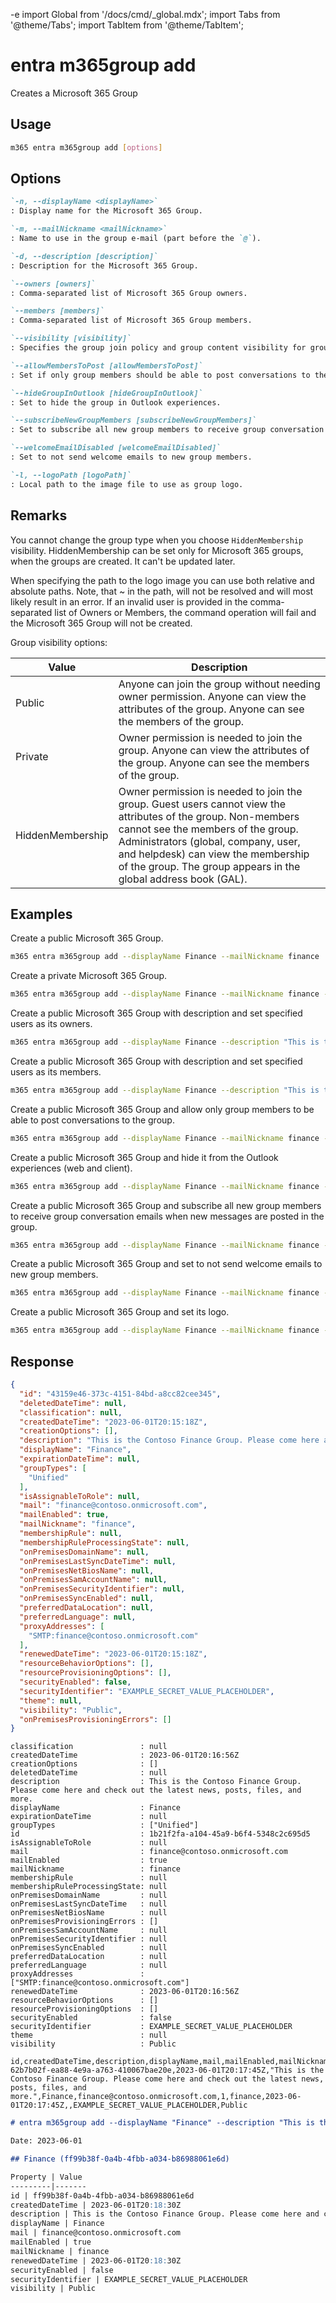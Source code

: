 -e <!-- DISCLAIMER: All secrets, passwords, and sensitive values in this document are examples only and not real credentials. -->
import Global from '/docs/cmd/_global.mdx';
import Tabs from '@theme/Tabs';
import TabItem from '@theme/TabItem';

# entra m365group add

Creates a Microsoft 365 Group

## Usage

```sh
m365 entra m365group add [options]
```

## Options

```md definition-list
`-n, --displayName <displayName>`
: Display name for the Microsoft 365 Group.

`-m, --mailNickname <mailNickname>`
: Name to use in the group e-mail (part before the `@`).

`-d, --description [description]`
: Description for the Microsoft 365 Group.

`--owners [owners]`
: Comma-separated list of Microsoft 365 Group owners.

`--members [members]`
: Comma-separated list of Microsoft 365 Group members.

`--visibility [visibility]`
: Specifies the group join policy and group content visibility for groups. Allowed values: `Private`, `Public`, or `HiddenMembership`. Defaults to `Public`.

`--allowMembersToPost [allowMembersToPost]`
: Set if only group members should be able to post conversations to the group.

`--hideGroupInOutlook [hideGroupInOutlook]`
: Set to hide the group in Outlook experiences.

`--subscribeNewGroupMembers [subscribeNewGroupMembers]`
: Set to subscribe all new group members to receive group conversation emails when new messages are posted in the group.

`--welcomeEmailDisabled [welcomeEmailDisabled]`
: Set to not send welcome emails to new group members.

`-l, --logoPath [logoPath]`
: Local path to the image file to use as group logo.
```

<Global />

## Remarks

You cannot change the group type when you choose `HiddenMembership` visibility. HiddenMembership can be set only for Microsoft 365 groups, when the groups are created. It can't be updated later.

When specifying the path to the logo image you can use both relative and absolute paths. Note, that ~ in the path, will not be resolved and will most likely result in an error.
If an invalid user is provided in the comma-separated list of Owners or Members, the command operation will fail and the Microsoft 365 Group will not be created.

Group visibility options:

Value	| Description
-------|-------------
Public | Anyone can join the group without needing owner permission. Anyone can view the attributes of the group. Anyone can see the members of the group.
Private | Owner permission is needed to join the group. Anyone can view the attributes of the group. Anyone can see the members of the group.
HiddenMembership | Owner permission is needed to join the group. Guest users cannot view the attributes of the group. Non-members cannot see the members of the group. Administrators (global, company, user, and helpdesk) can view the membership of the group. The group appears in the global address book (GAL).

## Examples

Create a public Microsoft 365 Group.

```sh
m365 entra m365group add --displayName Finance --mailNickname finance
```

Create a private Microsoft 365 Group.

```sh
m365 entra m365group add --displayName Finance --mailNickname finance --visibility Private
```

Create a public Microsoft 365 Group with description and set specified users as its owners.

```sh
m365 entra m365group add --displayName Finance --description "This is the Contoso Finance Group. Please come here and check out the latest news, posts, files, and more." --mailNickname finance --owners "DebraB@contoso.onmicrosoft.com,DiegoS@contoso.onmicrosoft.com"
```

Create a public Microsoft 365 Group with description and set specified users as its members.

```sh
m365 entra m365group add --displayName Finance --description "This is the Contoso Finance Group. Please come here and check out the latest news, posts, files, and more." --mailNickname finance --members "DebraB@contoso.onmicrosoft.com,DiegoS@contoso.onmicrosoft.com"
```

Create a public Microsoft 365 Group and allow only group members to be able to post conversations to the group.

```sh
m365 entra m365group add --displayName Finance --mailNickname finance --allowMembersToPost
```

Create a public Microsoft 365 Group and hide it from the Outlook experiences (web and client).

```sh
m365 entra m365group add --displayName Finance --mailNickname finance --hideGroupInOutlook
```

Create a public Microsoft 365 Group and subscribe all new group members to receive group conversation emails when new messages are posted in the group.

```sh
m365 entra m365group add --displayName Finance --mailNickname finance --subscribeNewGroupMembers
```

Create a public Microsoft 365 Group and set to not send welcome emails to new group members.

```sh
m365 entra m365group add --displayName Finance --mailNickname finance --welcomeEmailDisabled
```

Create a public Microsoft 365 Group and set its logo.

```sh
m365 entra m365group add --displayName Finance --mailNickname finance --logoPath images/logo.png
```

## Response

<Tabs>
  <TabItem value="JSON">

  ```json
  {
    "id": "43159e46-373c-4151-84bd-a8cc82cee345",
    "deletedDateTime": null,
    "classification": null,
    "createdDateTime": "2023-06-01T20:15:18Z",
    "creationOptions": [],
    "description": "This is the Contoso Finance Group. Please come here and check out the latest news, posts, files, and more.",
    "displayName": "Finance",
    "expirationDateTime": null,
    "groupTypes": [
      "Unified"
    ],
    "isAssignableToRole": null,
    "mail": "finance@contoso.onmicrosoft.com",
    "mailEnabled": true,
    "mailNickname": "finance",
    "membershipRule": null,
    "membershipRuleProcessingState": null,
    "onPremisesDomainName": null,
    "onPremisesLastSyncDateTime": null,
    "onPremisesNetBiosName": null,
    "onPremisesSamAccountName": null,
    "onPremisesSecurityIdentifier": null,
    "onPremisesSyncEnabled": null,
    "preferredDataLocation": null,
    "preferredLanguage": null,
    "proxyAddresses": [
      "SMTP:finance@contoso.onmicrosoft.com"
    ],
    "renewedDateTime": "2023-06-01T20:15:18Z",
    "resourceBehaviorOptions": [],
    "resourceProvisioningOptions": [],
    "securityEnabled": false,
    "securityIdentifier": "EXAMPLE_SECRET_VALUE_PLACEHOLDER",
    "theme": null,
    "visibility": "Public",
    "onPremisesProvisioningErrors": []
  }
  ```

  </TabItem>
  <TabItem value="Text">

  ```text
  classification               : null
  createdDateTime              : 2023-06-01T20:16:56Z
  creationOptions              : []
  deletedDateTime              : null
  description                  : This is the Contoso Finance Group. Please come here and check out the latest news, posts, files, and more.
  displayName                  : Finance
  expirationDateTime           : null
  groupTypes                   : ["Unified"]
  id                           : 1b21f2fa-a104-45a9-b6f4-5348c2c695d5
  isAssignableToRole           : null
  mail                         : finance@contoso.onmicrosoft.com
  mailEnabled                  : true
  mailNickname                 : finance
  membershipRule               : null
  membershipRuleProcessingState: null
  onPremisesDomainName         : null
  onPremisesLastSyncDateTime   : null
  onPremisesNetBiosName        : null
  onPremisesProvisioningErrors : []
  onPremisesSamAccountName     : null
  onPremisesSecurityIdentifier : null
  onPremisesSyncEnabled        : null
  preferredDataLocation        : null
  preferredLanguage            : null
  proxyAddresses               : ["SMTP:finance@contoso.onmicrosoft.com"]
  renewedDateTime              : 2023-06-01T20:16:56Z
  resourceBehaviorOptions      : []
  resourceProvisioningOptions  : []
  securityEnabled              : false
  securityIdentifier           : EXAMPLE_SECRET_VALUE_PLACEHOLDER
  theme                        : null
  visibility                   : Public
  ```

  </TabItem>
  <TabItem value="CSV">

  ```csv
  id,createdDateTime,description,displayName,mail,mailEnabled,mailNickname,renewedDateTime,securityEnabled,securityIdentifier,visibility
  62b7b02f-ea88-4e9a-a763-410067bae20e,2023-06-01T20:17:45Z,"This is the Contoso Finance Group. Please come here and check out the latest news, posts, files, and more.",Finance,finance@contoso.onmicrosoft.com,1,finance,2023-06-01T20:17:45Z,,EXAMPLE_SECRET_VALUE_PLACEHOLDER,Public
  ```

  </TabItem>
  <TabItem value="Markdown">

  ```md
  # entra m365group add --displayName "Finance" --description "This is the Contoso Finance Group. Please come here and check out the latest news, posts, files, and more." --mailNickname "finance"

  Date: 2023-06-01

  ## Finance (ff99b38f-0a4b-4fbb-a034-b86988061e6d)

  Property | Value
  ---------|-------
  id | ff99b38f-0a4b-4fbb-a034-b86988061e6d
  createdDateTime | 2023-06-01T20:18:30Z
  description | This is the Contoso Finance Group. Please come here and check out the latest news, posts, files, and more.
  displayName | Finance
  mail | finance@contoso.onmicrosoft.com
  mailEnabled | true
  mailNickname | finance
  renewedDateTime | 2023-06-01T20:18:30Z
  securityEnabled | false
  securityIdentifier | EXAMPLE_SECRET_VALUE_PLACEHOLDER
  visibility | Public
  ```

  </TabItem>
</Tabs>
